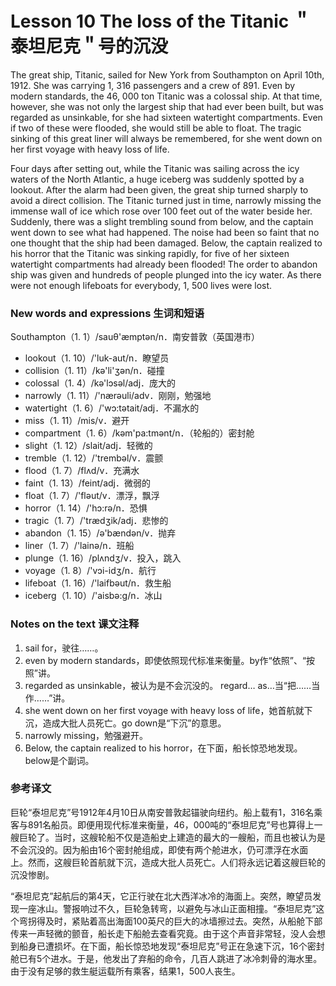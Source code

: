 # Lesson 10 The loss of the Titanic ＂泰坦尼克＂号的沉没
The great ship, Titanic, sailed for New York from Southampton on April 10th, 1912. She was carrying 1, 316 passengers and a crew of 891. Even by modern standards, the 46, 000 ton Titanic was a colossal ship. At that time, however, she was not only the largest ship that had ever been built, but was regarded as unsinkable, for she had sixteen watertight compartments. Even if two of these were flooded, she would still be able to float. The tragic sinking of this great liner will always be remembered, for she went down on her first voyage with heavy loss of life.

Four days after setting out, while the Titanic was sailing across the icy waters of the North Atlantic, a huge iceberg was suddenly spotted by a lookout. After the alarm had been given, the great ship turned sharply to avoid a direct collision. The Titanic turned just in time, narrowly missing the immense wall of ice which rose over 100 feet out of the water beside her. Suddenly, there was a slight trembling sound from below, and the captain went down to see what had happened. The noise had been so faint that no one thought that the ship had been damaged. Below, the captain realized to his horror that the Titanic was sinking rapidly, for five of her sixteen watertight compartments had already been flooded! The order to abandon ship was given and hundreds of people plunged into the icy water. As there were not enough lifeboats for everybody, 1, 500 lives were lost.

### New words and expressions 生词和短语

Southampton（1. 1）/sauθ'æmptən/n．南安普敦（英国港市）
* lookout（1. 10）/'luk-aut/n．瞭望员
* collision（1. 11）/kə'li'ʒən/n．碰撞
* colossal（1. 4）/kə'lɔsəl/adj．庞大的
* narrowly（1. 11）/'nærəuli/adv．刚刚，勉强地
* watertight（1. 6）/'wɔ:tətait/adj．不漏水的
* miss（1. 11）/mis/v．避开
* compartment（1. 6）/kəm'pa:tmənt/n．（轮船的）密封舱
* slight（1. 12）/slait/adj．轻微的
* tremble（1. 12）/'trembəl/v．震颤
* flood（1. 7）/flʌd/v．充满水
* faint（1. 13）/feint/adj．微弱的
* float（1. 7）/'fləut/v．漂浮，飘浮
* horror（1. 14）/'hɔ:rə/n．恐惧
* tragic（1. 7）/'trædʒik/adj．悲惨的
* abandon（1. 15）/ə'bændən/v．抛弃
* liner（1. 7）/'lainə/n．班船
* plunge（1. 16）/plʌndʒ/v．投入，跳入
* voyage（1. 8）/'vɔi-idʒ/n．航行
* lifeboat（1. 16）/'laifbəut/n．救生船
* iceberg（1. 10）/'aisbə:g/n．冰山

### Notes on the text 课文注释

1. sail for，驶往……。
2. even by modern standards，即使依照现代标准来衡量。by作“依照”、“按照”讲。
3. regarded as unsinkable，被认为是不会沉没的。 regard… as…当“把……当作……”讲。
4. she went down on her first voyage with heavy loss of life，她首航就下沉，造成大批人员死亡。go down是“下沉”的意思。
5. narrowly missing，勉强避开。
6. Below, the captain realized to his horror，在下面，船长惊恐地发现。 below是个副词。

### 参考译文

巨轮“泰坦尼克”号1912年4月10日从南安普敦起锚驶向纽约。船上载有1，316名乘客与891名船员。即便用现代标准来衡量，46，000吨的“泰坦尼克”号也算得上一艘巨轮了。当时，这艘轮船不仅是造船史上建造的最大的一艘船，而且也被认为是不会沉没的。因为船由16个密封舱组成，即使有两个舱进水，仍可漂浮在水面上。然而，这艘巨轮首航就下沉，造成大批人员死亡。人们将永远记着这艘巨轮的沉没惨剧。

“泰坦尼克”起航后的第4天，它正行驶在北大西洋冰冷的海面上。突然，瞭望员发现一座冰山。警报响过不久，巨轮急转弯，以避免与冰山正面相撞。“泰坦尼克”这个弯拐得及时，紧贴着高出海面100英尺的巨大的冰墙擦过去。突然，从船舱下部传来一声轻微的颤音，船长走下船舱去查看究竟。由于这个声音非常轻，没人会想到船身已遭损坏。在下面，船长惊恐地发现“泰坦尼克”号正在急速下沉，16个密封舱已有5个进水。于是，他发出了弃船的命令，几百人跳进了冰冷刺骨的海水里。由于没有足够的救生艇运载所有乘客，结果1，500人丧生。

